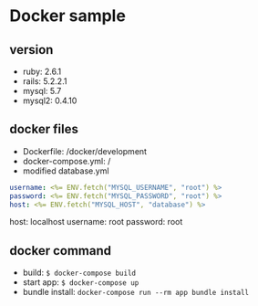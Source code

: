 # Docker sample

## version
- ruby: 2.6.1
- rails: 5.2.2.1
- mysql: 5.7
- mysql2: 0.4.10

## docker files
- Dockerfile: /docker/development
- docker-compose.yml: /
- modified database.yml

```database.yml
username: <%= ENV.fetch("MYSQL_USERNAME", "root") %>
password: <%= ENV.fetch("MYSQL_PASSWORD", "root") %>
host: <%= ENV.fetch("MYSQL_HOST", "database") %>
```
host: localhost
username: root
password: root


## docker command
- build: `$ docker-compose build`
- start app: `$ docker-compose up`
- bundle install: `docker-compose run --rm app bundle install`

